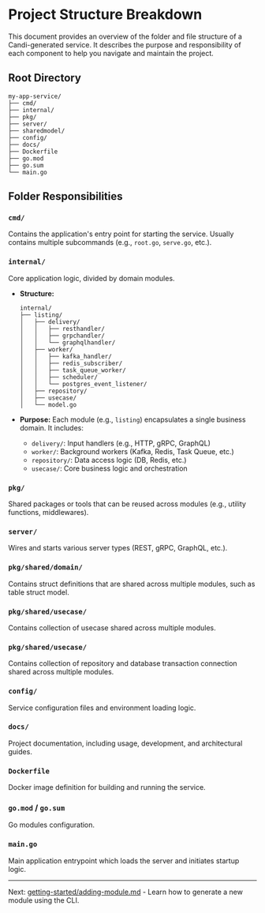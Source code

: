 # Project Structure Breakdown

This document provides an overview of the folder and file structure of a Candi-generated service. It describes the purpose and responsibility of each component to help you navigate and maintain the project.

## Root Directory

```
my-app-service/
├── cmd/
├── internal/
├── pkg/
├── server/
├── sharedmodel/
├── config/
├── docs/
├── Dockerfile
├── go.mod
├── go.sum
└── main.go
```

## Folder Responsibilities

### `cmd/`

Contains the application's entry point for starting the service. Usually contains multiple subcommands (e.g., `root.go`, `serve.go`, etc.).

### `internal/`

Core application logic, divided by domain modules.

* **Structure:**

  ```
  internal/
  ├── listing/
  │   ├── delivery/
  │   │   ├── resthandler/
  │   │   ├── grpchandler/
  │   │   └── graphqlhandler/
  │   ├── worker/
  │   │   ├── kafka_handler/
  │   │   ├── redis_subscriber/
  │   │   ├── task_queue_worker/
  │   │   ├── scheduler/
  │   │   └── postgres_event_listener/
  │   ├── repository/
  │   ├── usecase/
  │   └── model.go
  ```

* **Purpose:** Each module (e.g., `listing`) encapsulates a single business domain. It includes:

  * `delivery/`: Input handlers (e.g., HTTP, gRPC, GraphQL)
  * `worker/`: Background workers (Kafka, Redis, Task Queue, etc.)
  * `repository/`: Data access logic (DB, Redis, etc.)
  * `usecase/`: Core business logic and orchestration

### `pkg/`

Shared packages or tools that can be reused across modules (e.g., utility functions, middlewares).

### `server/`

Wires and starts various server types (REST, gRPC, GraphQL, etc.).

### `pkg/shared/domain/`

Contains struct definitions that are shared across multiple modules, such as table struct model.

### `pkg/shared/usecase/`

Contains collection of usecase shared across multiple modules.

### `pkg/shared/usecase/`

Contains collection of repository and database transaction connection shared across multiple modules.

### `config/`

Service configuration files and environment loading logic.

### `docs/`

Project documentation, including usage, development, and architectural guides.

### `Dockerfile`

Docker image definition for building and running the service.

### `go.mod` / `go.sum`

Go modules configuration.

### `main.go`

Main application entrypoint which loads the server and initiates startup logic.

---

Next: [getting-started/adding-module.md](adding-module.md?id=adding-a-new-module) - Learn how to generate a new module using the CLI.
